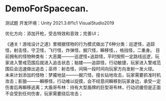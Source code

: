 # DemoForSpacecan.
测试题
开发环境：Unity 2021.3.6f1c1  	VisualStudio2019

优化方向：添加开枪，受击特效和音效；完善UI；

《通关！游戏设计之道》里根据怪物的行为模式做出了6种分类：巡逻怪，追踪怪，射击怪，守卫怪，飞行怪，炸弹怪，掘穴怪，瞬移怪，，格挡怪，二重身。
目前拥有的怪物种类有：大恶魔———巡逻怪+追踪怪，平时按照一定路线巡逻，玩家进入警戒范围后就进入追击状态；骷髅——追踪怪，行动敏捷，玩家进入警戒范围后会迅速做出追击；巫师：射击怪，间隔一段时间向玩家方向发射一发火球。
未来计划添加的怪物：梦魇地鼠———掘穴怪，擅长钻地攻击，玩家需要抓准时机攻击；影狼———瞬移怪，行动难以捉摸，会不经意间瞬移到玩家身边，承受一定伤害后再瞬移逃离；大盾哥布林：持有大型盾牌的巨型哥布林，行动迟缓但是正面不会受到任何伤害，玩家需要绕后攻击；
